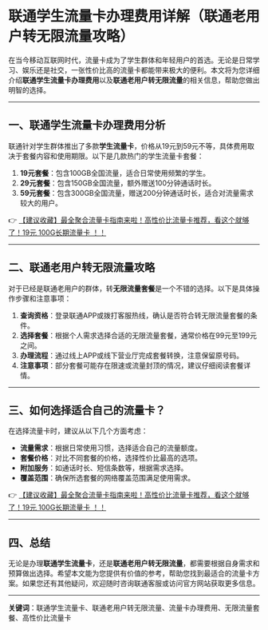 # 联通学生流量卡办理费用详解（联通老用户转无限流量攻略）

在当今移动互联网时代，流量卡成为了学生群体和年轻用户的首选。无论是日常学习、娱乐还是社交，一张性价比高的流量卡都能带来极大的便利。本文将为您详细介绍**联通学生流量卡办理费用**以及**联通老用户转无限流量**的相关信息，帮助您做出明智的选择。

---

## 一、联通学生流量卡办理费用分析

联通针对学生群体推出了多款**学生流量卡**，价格从19元到59元不等，具体费用取决于套餐内容和使用期限。以下是几款热门的学生流量卡套餐：

1. **19元套餐**：包含100GB全国流量，适合日常使用频繁的学生。
2. **29元套餐**：包含150GB全国流量，额外赠送100分钟通话时长。
3. **59元套餐**：包含300GB全国流量，赠送200分钟通话时长，适合对流量需求较大的用户。

👉 [【建议收藏】最全聚合流量卡指南来啦！高性价比流量卡推荐，看这个就够了！19元 100G长期流量卡 ！！](https://bit.ly/Liuliangka)

---

## 二、联通老用户转无限流量攻略

对于已经是联通老用户的群体，转**无限流量套餐**是一个不错的选择。以下是具体操作步骤和注意事项：

1. **查询资格**：登录联通APP或拨打客服热线，确认是否符合转无限流量套餐的条件。
2. **选择套餐**：根据个人需求选择合适的无限流量套餐，通常价格在99元至199元之间。
3. **办理流程**：通过线上APP或线下营业厅完成套餐转换，注意保留原号码。
4. **注意事项**：部分套餐可能存在限速或流量封顶的情况，建议仔细阅读套餐详情。

---

## 三、如何选择适合自己的流量卡？

在选择流量卡时，建议从以下几个方面考虑：

- **流量需求**：根据日常使用习惯，选择适合自己的流量额度。
- **套餐价格**：对比不同套餐的价格，选择性价比最高的选项。
- **附加服务**：如通话时长、短信条数等，根据需求选择。
- **覆盖范围**：确保所选套餐的网络覆盖范围满足使用需求。

👉 [【建议收藏】最全聚合流量卡指南来啦！高性价比流量卡推荐，看这个就够了！19元 100G长期流量卡 ！！](https://bit.ly/Liuliangka)

---

## 四、总结

无论是办理**联通学生流量卡**，还是**联通老用户转无限流量**，都需要根据自身需求和预算做出选择。希望本文能为您提供有价值的参考，帮助您找到最适合的流量卡方案。如果您还有其他疑问，欢迎随时咨询联通客服或访问官方网站获取更多信息。

---

**关键词**：联通学生流量卡、联通老用户转无限流量、流量卡办理费用、无限流量套餐、高性价比流量卡